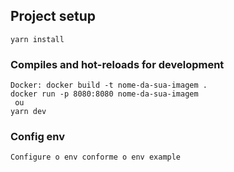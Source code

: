 ## Project setup
```
yarn install
```

### Compiles and hot-reloads for development
```
Docker: docker build -t nome-da-sua-imagem .
docker run -p 8080:8080 nome-da-sua-imagem
 ou
yarn dev
```

### Config env
```
Configure o env conforme o env example
```
